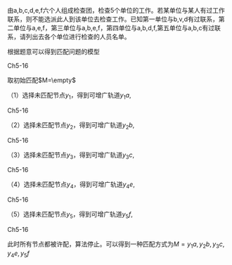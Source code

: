 由a,b,c,d,e,f六个人组成检查团，检查5个单位的工作。若某单位与某人有过工作联系，则不能选派此人到该单位去检查工作。已知第一单位与b,v,d有过联系，第二单位与a,e,f，第三单位与a,b,e,f，第四单位与a,b,d,f,第五单位与a,b,c有过联系，请列出去各个单位进行检查的人员名单。

根据题意可以得到匹配问题的模型

Ch5-16

取初始匹配$M=\empty$

（1）选择未匹配节点$y_1$，得到可增广轨道${y_1a}$, 

Ch5-16

（2）选择未匹配节点$y_2$，得到可增广轨道${y_2b}$, 

Ch5-16

（3）选择未匹配节点$y_3$，得到可增广轨道${y_3c}$, 

Ch5-16

（4）选择未匹配节点$y_4$，得到可增广轨道${y_4e}$, 

Ch5-16

（5）选择未匹配节点$y_5$，得到可增广轨道${y_5f}$, 

Ch5-16

此时所有节点都被许配，算法停止。可以得到一种匹配方式为$M={y_1a,y_2b,y_3c,y_4e,y_5f}$